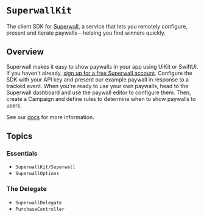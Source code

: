 # ``SuperwallKit``

The client SDK for [Superwall](https://superwall.com), a service that lets you remotely configure, present and iterate paywalls – helping you find winners quickly.

## Overview

Superwall makes it easy to show paywalls in your app using UIKit or SwiftUI. If you haven't already, [sign up for a free Superwall account](https://superwall.com/sign-up). Configure the SDK with your API key and present our example paywall in response to a tracked event. When you're ready to use your own paywalls, head to the Superwall dashboard and use the paywall editor to configure them. Then, create a Campaign and define rules to determine when to show paywalls to users.

See our [docs](https://docs.superwall.com/docs) for more information.

## Topics

### Essentials
- ``SuperwallKit/Superwall``
- ``SuperwallOptions``

### The Delegate
- ``SuperwallDelegate``
- ``PurchaseController``
